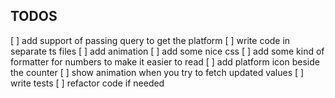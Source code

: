 TODOS
----------------

[ ] add support of passing query to get the platform
[ ] write code in separate ts files
[ ] add animation
[ ] add some nice css
[ ] add some kind of formatter for numbers to make it easier to read
[ ] add platform icon beside the counter
[ ] show animation when you try to fetch updated values
[ ] write tests
[ ] refactor code if needed